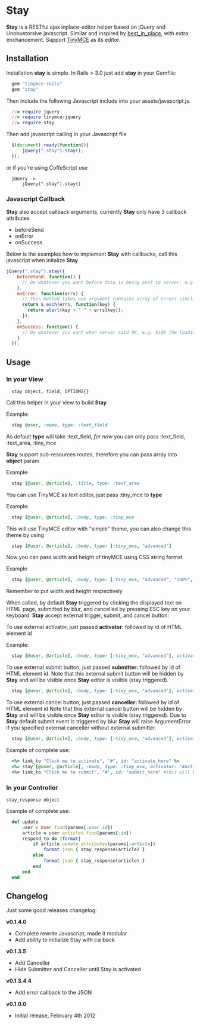 # Stay
**Stay** is a RESTful ajax inplace-editor helper based on jQuery and Unobustorsive javascript.
Similar and inspired by [best_in_place](https://github.com/bernat/best_in_place), with extra
enchancement. Support [TinyMCE](http://tinymce.moxiecode.com/) as its editor.

## Installation
Installation **stay** is simple. In Rails > 3.0 just add **stay** in your Gemfile:

```ruby
  gem "tinymce-rails"
  gem "stay"
```

Then include the following Javascript include into your assets/javascript.js.

```ruby
  //= require jquery
  //= require tinymce-jquery
  //= require stay
```

Then add javascript calling in your Javascript file

```javascript
  $(document).ready(function(){
      jQuery(".stay").stay();
  });
```

or if you're using CoffeScript use

```
  jQuery ->
      jQuery(".stay").stay()
```

### Javascript Callback
**Stay** also accept callback arguments, currently **Stay** only have 3 callback attributes
- beforeSend
- onError
- onSuccess

Below is the examples how to implement **Stay** with callbacks, call this javascript when initalize **Stay**

```javascript
jQuery(".stay").stay({
    beforeSend: function() {
      // Do whatever you want before data is being sent to server, e.g. display the loading bar
    },
    onError: function(errs) {
      // This method takes one argument contains array of errors similar with Obj.errors in Rails
      return $.each(errs, function(key) {
        return alert(key + " " + errs[key]);
      });
    },
    onSuccess: function() {
      // Do whatever you want when server said OK, e.g. hide the loading bar
    }
  });
```
## Usage

### In your View

```
  stay object, field, OPTIONS{}
```

Call this helper in your view to build **Stay**

Example:

```ruby
  stay @user, :name, type: :text_field
```

As default **type** will take :text_field, *for now* you can only pass :text_field, :text_area, :tiny_mce

**Stay** support sub-resources routes, therefore you can pass array into **object** param

Example:

```ruby
  stay [@user, @article], :title, type: :text_area
```

You can use TinyMCE as text editor, just pass :tiny_mce to **type**

Example:

```ruby
  stay [@user, @article], :body, type: :tiny_mce
```

This will use TinyMCE editor with "simple" theme, you can also change this theme by using

```ruby
  stay [@user, @article], :body, type: [:tiny_mce, "advanced"]
```
Now you can pass width and height of tinyMCE using CSS string format

Example

```ruby
  stay [@user, @article], :body, type: [:tiny_mce, "advanced", "100%", "200px"]
```

Remember to put width and height respectively

When called, by default **Stay** triggered by clicking the displayed text on HTML page, submitted by blur, and cancelled by pressing ESC key on your keyboard.
**Stay** accept external trigger, submit, and cancel button:

To use external activator, just passed **activator:** followed by id of HTML element id

Example:

```ruby
  stay [@user, @article], :body, type: [:tiny_mce, "advanced"], activator: "#id_of_activator"
```

To use external submit button, just passed **submitter:** followed by id of HTML element id.
Note that this external submit button will be hidden by **Stay** and will be visible once **Stay** editor is visible (stay triggered).

```ruby
  stay [@user, @article], :body, type: [:tiny_mce, "advanced"], activator: "#id_of_activator", submitter: "#id_of_submit_button"
```

To use external cancel button, just passed **canceller:** followed by id of HTML element id
Note that this external cancel button will be hidden by **Stay** and will be visible once **Stay** editor is visible (stay triggered).
Due to **Stay** default submit event is triggered by blur **Stay** will raise ArgumentError if you specified external canceller without external submitter.

```ruby
  stay [@user, @article], :body, type: [:tiny_mce, "advanced"], activator: "#id_of_activator", submitter: "#id_of_submit_button", canceller: "#id_of_cancel_button"
```

Example of complete use:

```ruby
  <%= link_to "Click me to activate", "#", id: "activate_here" %>
  <%= stay [@user, @article], :body, type: :tiny_mce, activator: "#activate_here", submitter: "#submit_here" %>
  <%= link_to "Click me to submit", "#", id: "submit_here" #this will be hide by Stay %>
```

### In your Controller

    stay_response object

Example of complete use:

```ruby
  def update
      user = User.find(params[:user_id])
      article = user.articles.find(params[:id])
      respond_to do |format|
          if article.update_attributes(params[:article])
              format.json { stay_response(article) }
          else
              format.json { stay_response(article) }
          end
      end
  end
```

## Changelog
Just some good releases changelog:

  **v0.1.4.0**
  - Complete rewrite Javascript, made it modular
  - Add ability to initialize Stay with callback

  **v0.1.3.5**
  - Add Canceller
  - Hide Submitter and Canceller until Stay is activated

  **v0.1.3.4.4**
  - Add error callback to the JSON

  **v0.1.0.0**
  - Initial release, February 4th 2012